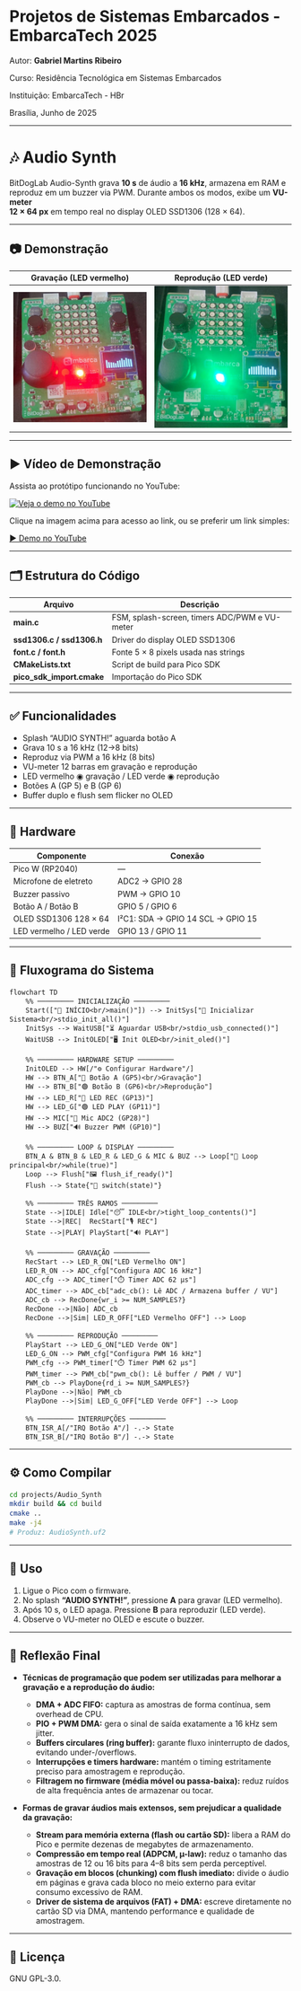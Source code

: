 
# Projetos de Sistemas Embarcados - EmbarcaTech 2025

Autor: **Gabriel Martins Ribeiro**

Curso: Residência Tecnológica em Sistemas Embarcados

Instituição: EmbarcaTech - HBr

Brasília, Junho de 2025

---

# 🎶 Audio Synth

BitDogLab Audio-Synth grava **10 s** de áudio a **16 kHz**, armazena em RAM e
reproduz em um buzzer via PWM. Durante ambos os modos, exibe um **VU-meter  
12 × 64 px** em tempo real no display OLED SSD1306 (128 × 64).

---

## 📷 Demonstração

| Gravação (LED vermelho)         | Reprodução (LED verde)        |
| :-----------------------------: | :---------------------------: |
| ![Rec](img/REC_vermelho.jpg)            | ![Play](img/PLAY_verde.jpg)        |



---

## ▶ Vídeo de Demonstração

Assista ao protótipo funcionando no YouTube:

[![Veja o demo no YouTube](https://img.youtube.com/vi/sCS0l5j58IU/0.jpg)](https://youtube.com/shorts/sCS0l5j58IU?feature=share)

Clique na imagem acima para acesso ao link, ou  se preferir um link simples:

[▶ Demo no YouTube](https://youtube.com/shorts/sCS0l5j58IU?feature=share)

---


## 🗂 Estrutura do Código

| Arquivo                       | Descrição                                  |
| ----------------------------- | ------------------------------------------ |
| **main.c**                    | FSM, splash-screen, timers ADC/PWM e VU-meter |
| **ssd1306.c / ssd1306.h**     | Driver do display OLED SSD1306             |
| **font.c / font.h**           | Fonte 5 × 8 pixels usada nas strings       |
| **CMakeLists.txt**            | Script de build para Pico SDK              |
| **pico_sdk_import.cmake**     | Importação do Pico SDK                     |

---

## ✅ Funcionalidades

- Splash “AUDIO SYNTH!” aguarda botão A  
- Grava 10 s a 16 kHz (12→8 bits)  
- Reproduz via PWM a 16 kHz (8 bits)  
- VU-meter 12 barras em gravação e reprodução  
- LED vermelho ◉ gravação / LED verde ◉ reprodução  
- Botões A (GP 5) e B (GP 6)  
- Buffer duplo e flush sem flicker no OLED

---

## 🔧 Hardware

| Componente                     | Conexão                         |
| -----------------------------  | ------------------------------  |
| Pico W (RP2040)                | —                                |
| Microfone de eletreto          | ADC2 → GPIO 28                   |
| Buzzer passivo                 | PWM → GPIO 10                    |
| Botão A / Botão B              | GPIO 5 / GPIO 6                  |
| OLED SSD1306 128 × 64          | I²C1: SDA → GPIO 14  SCL → GPIO 15 |
| LED vermelho / LED verde       | GPIO 13 / GPIO 11                |

---
## 🔄 Fluxograma do Sistema

```mermaid
flowchart TD
    %% ───────── INICIALIZAÇÃO ─────────
    Start(["🚀 INÍCIO<br/>main()"]) --> InitSys["📡 Inicializar Sistema<br/>stdio_init_all()"]
    InitSys --> WaitUSB["⏳ Aguardar USB<br/>stdio_usb_connected()"]
    WaitUSB --> InitOLED["🖥️ Init OLED<br/>init_oled()"]

    %% ───────── HARDWARE SETUP ─────────
    InitOLED --> HW[/"⚙️ Configurar Hardware"/]
    HW --> BTN_A["🔴 Botão A (GP5)<br/>Gravação"]
    HW --> BTN_B["🟢 Botão B (GP6)<br/>Reprodução"]
    HW --> LED_R["🔴 LED REC (GP13)"]
    HW --> LED_G["🟢 LED PLAY (GP11)"]
    HW --> MIC["🎤 Mic ADC2 (GP28)"]
    HW --> BUZ["🔊 Buzzer PWM (GP10)"]

    %% ───────── LOOP & DISPLAY ─────────
    BTN_A & BTN_B & LED_R & LED_G & MIC & BUZ --> Loop["🔄 Loop principal<br/>while(true)"]
    Loop --> Flush["🖼️ flush_if_ready()"]
    Flush --> State{"🎯 switch(state)"}

    %% ───────── TRÊS RAMOS ─────────
    State -->|IDLE| Idle["😴 IDLE<br/>tight_loop_contents()"]
    State -->|REC|  RecStart["🎙️ REC"]
    State -->|PLAY| PlayStart["🔊 PLAY"]

    %% ───────── GRAVAÇÃO ─────────
    RecStart --> LED_R_ON["LED Vermelho ON"]
    LED_R_ON --> ADC_cfg["Configura ADC 16 kHz"]
    ADC_cfg --> ADC_timer["⏱️ Timer ADC 62 µs"]
    ADC_timer --> ADC_cb["adc_cb(): Lê ADC / Armazena buffer / VU"]
    ADC_cb --> RecDone{wr_i >= NUM_SAMPLES?}
    RecDone -->|Não| ADC_cb
    RecDone -->|Sim| LED_R_OFF["LED Vermelho OFF"] --> Loop

    %% ───────── REPRODUÇÃO ─────────
    PlayStart --> LED_G_ON["LED Verde ON"]
    LED_G_ON --> PWM_cfg["Configura PWM 16 kHz"]
    PWM_cfg --> PWM_timer["⏱️ Timer PWM 62 µs"]
    PWM_timer --> PWM_cb["pwm_cb(): Lê buffer / PWM / VU"]
    PWM_cb --> PlayDone{rd_i >= NUM_SAMPLES?}
    PlayDone -->|Não| PWM_cb
    PlayDone -->|Sim| LED_G_OFF["LED Verde OFF"] --> Loop

    %% ───────── INTERRUPÇÕES ─────────
    BTN_ISR_A[/"IRQ Botão A"/] -.-> State
    BTN_ISR_B[/"IRQ Botão B"/] -.-> State

```


---

## ⚙️ Como Compilar

```bash
cd projects/Audio_Synth
mkdir build && cd build
cmake ..
make -j4
# Produz: AudioSynth.uf2
```
---

## 🚀 Uso

1. Ligue o Pico com o firmware.  
2. No splash **“AUDIO SYNTH!”**, pressione **A** para gravar (LED vermelho).  
3. Após 10 s, o LED apaga. Pressione **B** para reproduzir (LED verde).  
4. Observe o VU-meter no OLED e escute o buzzer.  

---

## 💭 Reflexão Final

- **Técnicas de programação que podem ser utilizadas para melhorar a gravação e a reprodução do áudio:**  
  - **DMA + ADC FIFO:** captura as amostras de forma contínua, sem overhead de CPU.  
  - **PIO + PWM DMA:** gera o sinal de saída exatamente a 16 kHz sem jitter.  
  - **Buffers circulares (ring buffer):** garante fluxo ininterrupto de dados, evitando under-/overflows.  
  - **Interrupções e timers hardware:** mantém o timing estritamente preciso para amostragem e reprodução.  
  - **Filtragem no firmware (média móvel ou passa-baixa):** reduz ruídos de alta frequência antes de armazenar ou tocar.

- **Formas de gravar áudios mais extensos, sem prejudicar a qualidade da gravação:**  
  - **Stream para memória externa (flash ou cartão SD):** libera a RAM do Pico e permite dezenas de megabytes de armazenamento.  
  - **Compressão em tempo real (ADPCM, µ-law):** reduz o tamanho das amostras de 12 ou 16 bits para 4–8 bits sem perda perceptível.  
  - **Gravação em blocos (chunking) com flush imediato:** divide o áudio em páginas e grava cada bloco no meio externo para evitar consumo excessivo de RAM.  
  - **Driver de sistema de arquivos (FAT) + DMA:** escreve diretamente no cartão SD via DMA, mantendo performance e qualidade de amostragem.

---

## 📜 Licença
GNU GPL-3.0.

